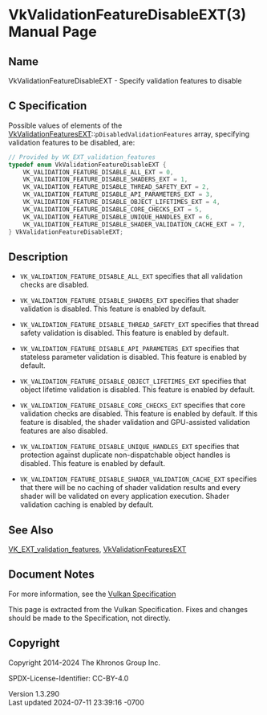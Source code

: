 # VkValidationFeatureDisableEXT(3) Manual Page

## Name

VkValidationFeatureDisableEXT - Specify validation features to disable



## <a href="#_c_specification" class="anchor"></a>C Specification

Possible values of elements of the
[VkValidationFeaturesEXT](https://registry.khronos.org/vulkan/specs/1.3-extensions/man/html/VkValidationFeaturesEXT.html)::`pDisabledValidationFeatures`
array, specifying validation features to be disabled, are:

``` c
// Provided by VK_EXT_validation_features
typedef enum VkValidationFeatureDisableEXT {
    VK_VALIDATION_FEATURE_DISABLE_ALL_EXT = 0,
    VK_VALIDATION_FEATURE_DISABLE_SHADERS_EXT = 1,
    VK_VALIDATION_FEATURE_DISABLE_THREAD_SAFETY_EXT = 2,
    VK_VALIDATION_FEATURE_DISABLE_API_PARAMETERS_EXT = 3,
    VK_VALIDATION_FEATURE_DISABLE_OBJECT_LIFETIMES_EXT = 4,
    VK_VALIDATION_FEATURE_DISABLE_CORE_CHECKS_EXT = 5,
    VK_VALIDATION_FEATURE_DISABLE_UNIQUE_HANDLES_EXT = 6,
    VK_VALIDATION_FEATURE_DISABLE_SHADER_VALIDATION_CACHE_EXT = 7,
} VkValidationFeatureDisableEXT;
```

## <a href="#_description" class="anchor"></a>Description

- `VK_VALIDATION_FEATURE_DISABLE_ALL_EXT` specifies that all validation
  checks are disabled.

- `VK_VALIDATION_FEATURE_DISABLE_SHADERS_EXT` specifies that shader
  validation is disabled. This feature is enabled by default.

- `VK_VALIDATION_FEATURE_DISABLE_THREAD_SAFETY_EXT` specifies that
  thread safety validation is disabled. This feature is enabled by
  default.

- `VK_VALIDATION_FEATURE_DISABLE_API_PARAMETERS_EXT` specifies that
  stateless parameter validation is disabled. This feature is enabled by
  default.

- `VK_VALIDATION_FEATURE_DISABLE_OBJECT_LIFETIMES_EXT` specifies that
  object lifetime validation is disabled. This feature is enabled by
  default.

- `VK_VALIDATION_FEATURE_DISABLE_CORE_CHECKS_EXT` specifies that core
  validation checks are disabled. This feature is enabled by default. If
  this feature is disabled, the shader validation and GPU-assisted
  validation features are also disabled.

- `VK_VALIDATION_FEATURE_DISABLE_UNIQUE_HANDLES_EXT` specifies that
  protection against duplicate non-dispatchable object handles is
  disabled. This feature is enabled by default.

- `VK_VALIDATION_FEATURE_DISABLE_SHADER_VALIDATION_CACHE_EXT` specifies
  that there will be no caching of shader validation results and every
  shader will be validated on every application execution. Shader
  validation caching is enabled by default.

## <a href="#_see_also" class="anchor"></a>See Also

[VK_EXT_validation_features](https://registry.khronos.org/vulkan/specs/1.3-extensions/man/html/VK_EXT_validation_features.html),
[VkValidationFeaturesEXT](https://registry.khronos.org/vulkan/specs/1.3-extensions/man/html/VkValidationFeaturesEXT.html)

## <a href="#_document_notes" class="anchor"></a>Document Notes

For more information, see the <a
href="https://registry.khronos.org/vulkan/specs/1.3-extensions/html/vkspec.html#VkValidationFeatureDisableEXT"
target="_blank" rel="noopener">Vulkan Specification</a>

This page is extracted from the Vulkan Specification. Fixes and changes
should be made to the Specification, not directly.

## <a href="#_copyright" class="anchor"></a>Copyright

Copyright 2014-2024 The Khronos Group Inc.

SPDX-License-Identifier: CC-BY-4.0

Version 1.3.290  
Last updated 2024-07-11 23:39:16 -0700

